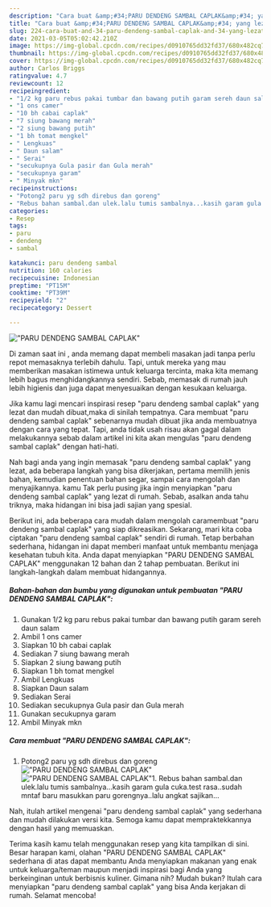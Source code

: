 ```yaml
---
description: "Cara buat &amp;#34;PARU DENDENG SAMBAL CAPLAK&amp;#34; yang lezat dan Mudah Dibuat"
title: "Cara buat &amp;#34;PARU DENDENG SAMBAL CAPLAK&amp;#34; yang lezat dan Mudah Dibuat"
slug: 224-cara-buat-and-34-paru-dendeng-sambal-caplak-and-34-yang-lezat-dan-mudah-dibuat
date: 2021-03-05T05:02:42.210Z
image: https://img-global.cpcdn.com/recipes/d0910765dd32fd37/680x482cq70/paru-dendeng-sambal-caplak-foto-resep-utama.jpg
thumbnail: https://img-global.cpcdn.com/recipes/d0910765dd32fd37/680x482cq70/paru-dendeng-sambal-caplak-foto-resep-utama.jpg
cover: https://img-global.cpcdn.com/recipes/d0910765dd32fd37/680x482cq70/paru-dendeng-sambal-caplak-foto-resep-utama.jpg
author: Carlos Briggs
ratingvalue: 4.7
reviewcount: 12
recipeingredient:
- "1/2 kg paru rebus pakai tumbar dan bawang putih garam sereh daun salam"
- "1 ons camer"
- "10 bh cabai caplak"
- "7 siung bawang merah"
- "2 siung bawang putih"
- "1 bh tomat mengkel"
- " Lengkuas"
- " Daun salam"
- " Serai"
- "secukupnya Gula pasir dan Gula merah"
- "secukupnya garam"
- " Minyak mkn"
recipeinstructions:
- "Potong2 paru yg sdh direbus dan goreng"
- "Rebus bahan sambal.dan ulek.lalu tumis sambalnya...kasih garam gula cuka.test rasa..sudah mntaf baru masukkan paru gorengnya..lalu angkat sajikan..."
categories:
- Resep
tags:
- paru
- dendeng
- sambal

katakunci: paru dendeng sambal 
nutrition: 160 calories
recipecuisine: Indonesian
preptime: "PT15M"
cooktime: "PT39M"
recipeyield: "2"
recipecategory: Dessert

---
```



![&#34;PARU DENDENG SAMBAL CAPLAK&#34;](https://img-global.cpcdn.com/recipes/d0910765dd32fd37/680x482cq70/paru-dendeng-sambal-caplak-foto-resep-utama.jpg)

Di zaman  saat ini , anda memang dapat membeli masakan jadi tanpa perlu repot memasaknya terlebih dahulu. Tapi, untuk mereka yang mau memberikan masakan istimewa untuk keluarga tercinta, maka kita memang lebih bagus menghidangkannya sendiri. Sebab, memasak di rumah jauh lebih higienis dan juga dapat menyesuaikan dengan kesukaan keluarga.

Jika kamu lagi mencari inspirasi resep &#34;paru dendeng sambal caplak&#34; yang lezat dan mudah dibuat,maka di sinilah tempatnya. Cara membuat &#34;paru dendeng sambal caplak&#34;  sebenarnya mudah dibuat jika anda membuatnya dengan cara yang tepat. Tapi, anda tidak usah risau akan gagal dalam melakukannya 
sebab dalam artikel ini kita akan mengulas &#34;paru dendeng sambal caplak&#34; dengan hati-hati.  



Nah bagi anda yang ingin memasak &#34;paru dendeng sambal caplak&#34; yang lezat, ada beberapa langkah yang bisa dikerjakan, pertama memilih jenis bahan, kemudian penentuan bahan segar, sampai cara mengolah dan menyajikannya. kamu Tak perlu pusing jika ingin menyiapkan &#34;paru dendeng sambal caplak&#34; yang lezat di rumah. Sebab, asalkan anda  tahu triknya, maka hidangan ini bisa jadi sajian yang spesial.

Berikut ini, ada beberapa cara mudah dalam mengolah caramembuat &#34;paru dendeng sambal caplak&#34; yang siap dikreasikan. Sekarang, mari kita coba ciptakan &#34;paru dendeng sambal caplak&#34; sendiri di rumah. Tetap berbahan sederhana, hidangan ini dapat memberi manfaat untuk membantu menjaga kesehatan tubuh kita. Anda dapat menyiapkan &#34;PARU DENDENG SAMBAL CAPLAK&#34; menggunakan 12 bahan dan 2 tahap pembuatan. Berikut ini langkah-langkah dalam membuat hidangannya.

<!--inarticleads1-->

##### Bahan-bahan dan bumbu yang digunakan untuk pembuatan &#34;PARU DENDENG SAMBAL CAPLAK&#34;:

1. Gunakan 1/2 kg paru rebus pakai tumbar dan bawang putih garam sereh daun salam
1. Ambil 1 ons camer
1. Siapkan 10 bh cabai caplak
1. Sediakan 7 siung bawang merah
1. Siapkan 2 siung bawang putih
1. Siapkan 1 bh tomat mengkel
1. Ambil  Lengkuas
1. Siapkan  Daun salam
1. Sediakan  Serai
1. Sediakan secukupnya Gula pasir dan Gula merah
1. Gunakan secukupnya garam
1. Ambil  Minyak mkn




<!--inarticleads2-->

##### Cara membuat &#34;PARU DENDENG SAMBAL CAPLAK&#34;:

1. Potong2 paru yg sdh direbus dan goreng
<img src="https://img-global.cpcdn.com/steps/4a4684ff7624638c/160x128cq70/paru-dendeng-sambal-caplak-langkah-memasak-1-foto.jpg" alt="&#34;PARU DENDENG SAMBAL CAPLAK&#34;"><img src="https://img-global.cpcdn.com/steps/caf6818af7ae3500/160x128cq70/paru-dendeng-sambal-caplak-langkah-memasak-1-foto.jpg" alt="&#34;PARU DENDENG SAMBAL CAPLAK&#34;">1. Rebus bahan sambal.dan ulek.lalu tumis sambalnya...kasih garam gula cuka.test rasa..sudah mntaf baru masukkan paru gorengnya..lalu angkat sajikan...




Nah, itulah artikel mengenai  &#34;paru dendeng sambal caplak&#34;  yang sederhana dan mudah dilakukan versi kita. Semoga kamu dapat mempraktekkannya dengan hasil yang memuaskan. 

Terima kasih kamu telah menggunakan resep yang kita tampilkan di sini. Besar harapan kami, olahan  &#34;PARU DENDENG SAMBAL CAPLAK&#34; sederhana di atas dapat membantu Anda menyiapkan makanan yang enak untuk keluarga/teman maupun menjadi inspirasi bagi Anda yang berkeinginan untuk berbisnis kuliner. Gimana nih? Mudah bukan? Itulah cara menyiapkan &#34;paru dendeng sambal caplak&#34; yang bisa Anda kerjakan di rumah. Selamat mencoba!


